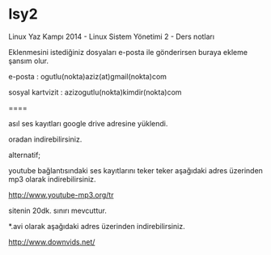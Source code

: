 lsy2
====

Linux Yaz Kampı 2014 - Linux Sistem Yönetimi 2 - Ders notları

Eklenmesini istediğiniz dosyaları e-posta ile gönderirsen buraya ekleme şansım olur.

e-posta : ogutlu(nokta)aziz(at)gmail(nokta)com

sosyal kartvizit : azizogutlu(nokta)kimdir(nokta)com

====

asıl ses kayıtları google drive adresine yüklendi.

oradan indirebilirsiniz.

alternatif;

youtube bağlantısındaki ses kayıtlarını teker teker aşağıdaki adres üzerinden mp3 olarak indirebilirsiniz.

http://www.youtube-mp3.org/tr

sitenin 20dk. sınırı mevcuttur.


*.avi olarak aşağıdaki adres üzerinden indirebilirsiniz.

http://www.downvids.net/
